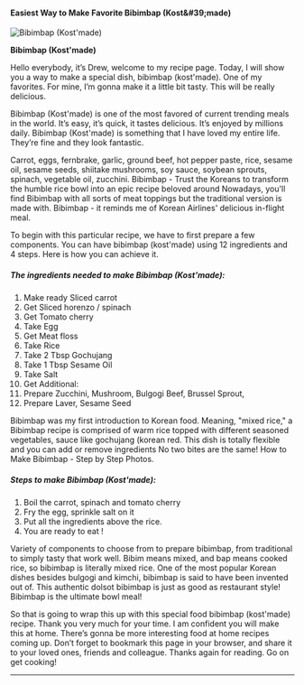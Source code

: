             

#### Easiest Way to Make Favorite Bibimbap (Kost&amp;#39;made)

![Bibimbap (Kost'made)](https://img-global.cpcdn.com/recipes/28baec65f912099f/751x532cq70/bibimbap-kostmade-recipe-main-photo.jpg)

**Bibimbap (Kost'made)**

Hello everybody, it’s Drew, welcome to my recipe page. Today, I will show you a way to make a special dish, bibimbap (kost'made). One of my favorites. For mine, I’m gonna make it a little bit tasty. This will be really delicious.

Bibimbap (Kost'made) is one of the most favored of current trending meals in the world. It’s easy, it’s quick, it tastes delicious. It’s enjoyed by millions daily. Bibimbap (Kost'made) is something that I have loved my entire life. They’re fine and they look fantastic.

Carrot, eggs, fernbrake, garlic, ground beef, hot pepper paste, rice, sesame oil, sesame seeds, shiitake mushrooms, soy sauce, soybean sprouts, spinach, vegetable oil, zucchini. Bibimbap - Trust the Koreans to transform the humble rice bowl into an epic recipe beloved around Nowadays, you'll find Bibimbap with all sorts of meat toppings but the traditional version is made with. Bibimbap - it reminds me of Korean Airlines' delicious in-flight meal.

To begin with this particular recipe, we have to first prepare a few components. You can have bibimbap (kost'made) using 12 ingredients and 4 steps. Here is how you can achieve it.

##### The ingredients needed to make Bibimbap (Kost'made):

1.  Make ready Sliced carrot
2.  Get Sliced horenzo / spinach
3.  Get Tomato cherry
4.  Take Egg
5.  Get Meat floss
6.  Take Rice
7.  Take 2 Tbsp Gochujang
8.  Take 1 Tbsp Sesame Oil
9.  Take Salt
10.  Get Additional:
11.  Prepare Zucchini, Mushroom, Bulgogi Beef, Brussel Sprout,
12.  Prepare Laver, Sesame Seed

Bibimbap was my first introduction to Korean food. Meaning, "mixed rice," a Bibimbap recipe is comprised of warm rice topped with different seasoned vegetables, sauce like gochujang (korean red. This dish is totally flexible and you can add or remove ingredients No two bites are the same! How to Make Bibimbap - Step by Step Photos.

##### Steps to make Bibimbap (Kost'made):

1.  Boil the carrot, spinach and tomato cherry
2.  Fry the egg, sprinkle salt on it
3.  Put all the ingredients above the rice.
4.  You are ready to eat !

Variety of components to choose from to prepare bibimbap, from traditional to simply tasty that work well. Bibim means mixed, and bap means cooked rice, so bibimbap is literally mixed rice. One of the most popular Korean dishes besides bulgogi and kimchi, bibimbap is said to have been invented out of. This authentic dolsot bibimbap is just as good as restaurant style! Bibimbap is the ultimate bowl meal!

So that is going to wrap this up with this special food bibimbap (kost'made) recipe. Thank you very much for your time. I am confident you will make this at home. There’s gonna be more interesting food at home recipes coming up. Don’t forget to bookmark this page in your browser, and share it to your loved ones, friends and colleague. Thanks again for reading. Go on get cooking!

* * *